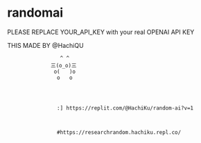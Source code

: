 # randomai

PLEASE REPLACE YOUR_API_KEY with your real OPENAI API KEY

THIS MADE BY @HachiQU


                     ^ ^
                  三(o_o)三
                   o(   )o
                    o   o 
                    
                    
                    
                    
                    :] https://replit.com/@HachiKu/random-ai?v=1
                    
                    
                    
                    #https://researchrandom.hachiku.repl.co/
